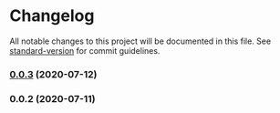 # Changelog

All notable changes to this project will be documented in this file. See [standard-version](https://github.com/conventional-changelog/standard-version) for commit guidelines.

### [0.0.3](https://github.com/emirayka/parcom/compare/v0.0.2...v0.0.3) (2020-07-12)

### 0.0.2 (2020-07-11)
